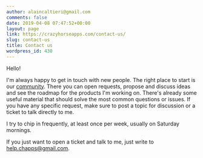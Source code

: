 ```yaml
---
author: alaincaltieri@gmail.com
comments: false
date: 2019-04-08 07:47:52+00:00
layout: page
link: https://crazyhorseapps.com/contact-us/
slug: contact-us
title: Contact us
wordpress_id: 430
---
```


Hello!

I'm always happy to get in touch with new people. The right place to start is our [community](https://desk.zoho.com/portal/crazyhorseapps/community/crazy-horse-apps). There you can open requests, propose and discuss ideas and see the roadmap for the products I'm working on. There's already some useful material that should solve the most common questions or issues. If you have any specific request, make sure to post a topic for discussion or a ticket to talk directly to me.

I try to chip in frequently, at least once per week, usually on Saturday mornings.

If you just want to open a ticket and talk to me, just write to [help.chapps@gmail.com](mailto:help.chapps@gmail.com).
